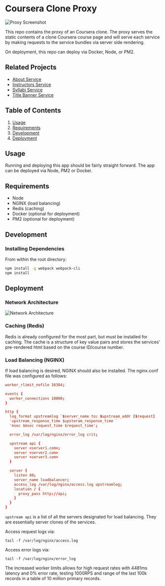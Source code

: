 # Coursera Clone Proxy

![Proxy Screenshot](https://vbao-readme-screenshots.s3.us-west-1.amazonaws.com/sdc_proxy_screenshot.png)

This repo contains the proxy of an Coursera clone. The proxy serves the static contents of a clone Coursera course page and will serve each service by making requests to the service bundles via server side rendering.

On deployment, this repo can deploy via Docker, Node, or PM2.

## Related Projects

- [About Service](https://github.com/rpt26-sdc-factory/james-about-service)
- [Instructors Service](https://github.com/rpt26-sdc-factory/vbao-instructor-service)
- [Syllabi Service](https://github.com/rpt26-sdc-factory/kim-syllabi-service)
- [Title Banner Service](https://github.com/rpt26-sdc-factory/anthony-titleBanner-service)

## Table of Contents

1. [Usage](#Usage)
1. [Requirements](#requirements)
1. [Development](#development)
1. [Deployment](#deployment)

## Usage

Running and deploying this app should be fairly straight forward. The app can be deployed via Node, PM2 or Docker.

## Requirements

- Node
- NGINX (load balancing)
- Redis (caching)
- Docker (optional for deployment)
- PM2 (optional for deployment)

## Development

### Installing Dependencies

From within the root directory:

```sh
npm install -g webpack webpack-cli
npm install
```

## Deployment

### Network Architecture

![Network Architecture](https://vbao-readme-screenshots.s3.us-west-1.amazonaws.com/sdc_network_architecture.png)

### Caching (Redis)

Redis is already configured for the most part, but must be installed for caching. The cache is a structure of key value pairs and stores the services' pre-rendered html based on the course ID/course number.

### Load Balancing (NGINX)

If load balancing is desired, NGINX should also be installed. The nginx.conf file was configured as follows:

```conf
worker_rlimit_nofile 16384;

events {
  worker_connections 10000;
}

http {
  log_format upstreamlog `$server_name to: $upstream_addr [$request]
  'upstream_response_time $upsteram_response_time `
  'msec $msec request_time $request_time';

  error_log /var/log/nginx/error_log crit;

  upstream api {
    server <server1.com>;
    server <server2.com>
    server <server3.com>
  }

  server {
    listen 80;
    server_name loadbalancer;
    access_log /var/log/nginx/access.log upstreamlog;
    location / {
      proxy_pass http://api;
    }
  }
}
```

`upstream api` is a list of all the servers designated for load balancing. They are essentially server clones of the services.

Access request logs via:

`tail -f /var/log/nginx/access.log`

Access error logs via:

`tail -f /var/log/nginx/error_log`

The increased worker limits allows for high request rates with 4481ms latency and 0% error rate, testing 1000RPS and range of the last 100k records in a table of 10 million primary records.
